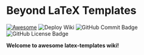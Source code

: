 # Beyond LaTeX Templates

[![Awesome](https://awesome.re/badge.svg)](https://github.com/hantang/latex-templates)
![Deploy Wiki](https://github.com/hantang/latex-templates/actions/workflows/deploy.yml/badge.svg)
![GitHub Commit Badge](https://img.shields.io/github/last-commit/hantang/latex-templates.svg)
![GitHub License Badge](https://img.shields.io/github/license/hantang/latex-templates.svg)

**Welcome to awesome latex-templates wiki!**

<!-- START-TABLE -->

<!-- END-TABLE -->
